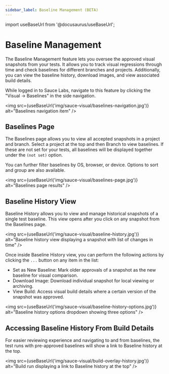```yaml
---
sidebar_label: Baseline Management (BETA)
---
```


import useBaseUrl from '@docusaurus/useBaseUrl';

# Baseline Management

The Baseline Management feature lets you oversee the approved visual snapshots from your tests. It allows you to track visual regressions through time and check baselines for different branches and projects. Additionally, you can view the baseline history, download images, and view associated build details.

While logged in to Sauce Labs, navigate to this feature by clicking the "Visual -> Baselines" in the side navigation.

<img src={useBaseUrl('img/sauce-visual/baselines-navigation.jpg')} alt="Baselines navigation item" />

## Baselines Page

The Baselines page allows you to view all accepted snapshots in a project and branch. Select a project at the top and then Branch to view baselines. If these are not set for your tests, all baselines will be displayed together under the `(not set)` option.

You can further filter baselines by OS, browser, or device. Options to sort and group are also available.

<img src={useBaseUrl('img/sauce-visual/baselines-page.jpg')} alt="Baselines page results" />

## Baseline History View

Baseline History allows you to view and manage historical snapshots of a single test baseline. This view opens after you click on any snapshot from the Baselines page.

<img src={useBaseUrl('img/sauce-visual/baseline-history.jpg')} alt="Baseline history view displaying a snapshot with list of changes in time" />

Once inside Baseline History view, you can perform the following actions by clicking the `...` button on any item in the list:

- Set as New Baseline: Mark older approvals of a snapshot as the new baseline for visual comparison.
- Download Image: Download individual snapshot for local viewing or archiving.
- View Build: Access visual build details where a certain version of the snapshot was approved.

<img src={useBaseUrl('img/sauce-visual/baseline-history-options.jpg')} alt="Baseline history options dropdown showing three options" />

## Accessing Baseline History From Build Details

For easier reviewing experience and navigating to and from baselines, the test runs with pre-approved baselines will show a link to Baseline history at the top.

<img src={useBaseUrl('img/sauce-visual/build-overlay-history.jpg')} alt="Build run displaying a link to Baseline history at the top" />
